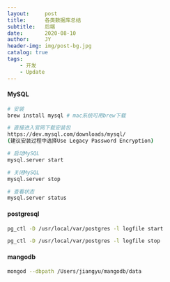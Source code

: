 ```yaml
---
layout:     post
title:      各类数据库总结
subtitle:   后端
date:       2020-08-10
author:     JY
header-img: img/post-bg.jpg
catalog: true
tags:
    - 开发
    - Update
---
```




#### MySQL

```bash
# 安装
brew install mysql # mac系统可用brew下载

# 直接进入官网下载安装包
https://dev.mysql.com/downloads/mysql/
(建议安装过程中选择Use Legacy Password Encryption)

# 启动MySQL
mysql.server start

# 关闭MySQL
mysql.server stop

# 查看状态
mysql.server status
```



#### postgresql

```bash
pg_ctl -D /usr/local/var/postgres -l logfile start

pg_ctl -D /usr/local/var/postgres -l logfile stop
```



#### mangodb

```bash
mongod --dbpath /Users/jiangyu/mangodb/data
```




